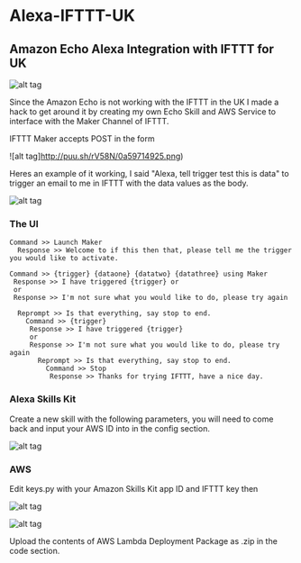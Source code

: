 # Alexa-IFTTT-UK
## Amazon Echo Alexa Integration with IFTTT  for UK 

![alt tag](http://puu.sh/rUyPJ/7bccb76299.png)

Since the Amazon Echo is not working with the IFTTT in the UK I made a hack to get around it by creating my own Echo Skill and AWS Service to interface with the Maker Channel of IFTTT. 

IFTTT Maker accepts POST in the form

![alt tag]http://puu.sh/rV58N/0a59714925.png)

Heres an example of it working, I said "Alexa, tell trigger test this is data" to trigger an email to me in IFTTT with the data values as the body.

![alt tag](http://puu.sh/rUZx6/43bdf5fad5.png)

### The UI 

```
Command >> Launch Maker 
  Response >> Welcome to if this then that, please tell me the trigger you would like to activate.

Command >> {trigger} {dataone} {datatwo} {datathree} using Maker
 Response >> I have triggered {trigger} or 
 or
 Response >> I'm not sure what you would like to do, please try again
 
  Reprompt >> Is that everything, say stop to end.
    Command >> {trigger} 
     Response >> I have triggered {trigger}
     or
     Response >> I'm not sure what you would like to do, please try again
       Reprompt >> Is that everything, say stop to end.
         Command >> Stop
          Response >> Thanks for trying IFTTT, have a nice day.
```

### Alexa Skills Kit 

Create a new skill with the following parameters, you will need to come back and input your AWS ID into in the config section.

![alt tag](http://puu.sh/rUZCd/7a1cdc5a4a.png)

### AWS

Edit keys.py with your Amazon Skills Kit app ID and IFTTT key then 

![alt tag](http://puu.sh/rUxHd/8eb2e915e2.png)

![alt tag](http://puu.sh/rUxP2/839fe11b08.png)

Upload the contents of AWS Lambda Deployment Package as .zip in the code section.
